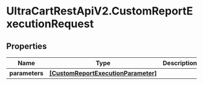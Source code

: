 # UltraCartRestApiV2.CustomReportExecutionRequest

## Properties
Name | Type | Description | Notes
------------ | ------------- | ------------- | -------------
**parameters** | [**[CustomReportExecutionParameter]**](CustomReportExecutionParameter.md) |  | [optional] 


